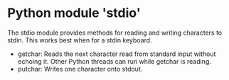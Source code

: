<!-- -------------------------------------------------------------------------
//
//       Copyright (c) 2023 Frank Eskesen.
//
//       This file is free content, distributed under the MIT license.
//       (See accompanying file LICENSE.MIT or the original contained
//       within https://opensource.org/licenses/MIT)
//
//----------------------------------------------------------------------------
//
// Title-
//       ~/src/py/site-packages/README.md
//
// Purpose-
//       Module stdio documentation
//
// Last change date-
//       2023/08/12
//
-------------------------------------------------------------------------- -->

# Python module 'stdio'

The stdio module provides methods for reading and writing characters to stdin.
This works best when for a stdin keyboard.
- getchar: Reads the next character read from standard input without echoing
it. Other Python threads can run while getchar is reading.
- putchar: Writes one character onto stdout.
